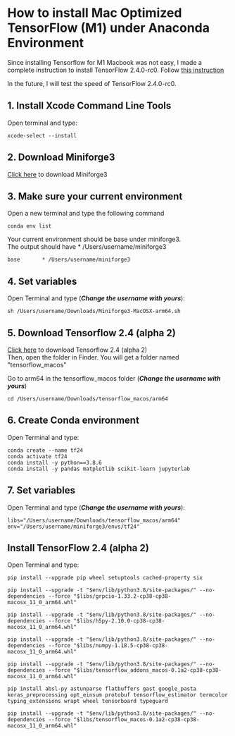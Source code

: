 # How to install Mac Optimized TensorFlow (M1) under Anaconda Environment

Since installing Tensorflow for M1 Macbook was not easy, I made a complete instruction to install TensorFlow 2.4.0-rc0.
Follow [this instruction](https://github.com/taishi-nammoto/How-to-install-Mac-Optimized-TensorFlow-M1-/blob/main/instruction.ipynb)

In the future, I will test the speed of TensorFlow 2.4.0-rc0.

## 1. Install Xcode Command Line Tools
Open terminal and type:
~~~
xcode-select --install
~~~

## 2. Download Miniforge3
[Click here](https://github.com/conda-forge/miniforge/releases/latest/download/Miniforge3-MacOSX-arm64.sh) to download Miniforge3

## 3. Make sure your current environment
Open a new terminal and type the following command
~~~
conda env list
~~~

Your current environment should be base under miniforge3. <br>
The output should have * /Users/username/miniforge3
~~~
base       * /Users/username/miniforge3
~~~

## 4. Set variables

Open Terminal and type (***Change the username with yours***):
~~~
sh /Users/username/Downloads/Miniforge3-MacOSX-arm64.sh
~~~

## 5. Download Tensorflow 2.4 (alpha 2)

[Click here](https://github.com/apple/tensorflow_macos/releases/download/v0.1alpha2/tensorflow_macos-0.1alpha2.tar.gz) to download Tensorflow 2.4 (alpha 2) <br>
Then, open the folder in Finder. You will get a folder named "tensorflow_macos"

Go to arm64 in the tensorflow_macos folder (***Change the username with yours***)
~~~
cd /Users/username/Downloads/tensorflow_macos/arm64
~~~

## 6. Create Conda environment

Open Terminal and type:
~~~
conda create --name tf24 
conda activate tf24
conda install -y python==3.8.6
conda install -y pandas matplotlib scikit-learn jupyterlab
~~~

## 7. Set variables

Open Terminal and type (***Change the username with yours***):
~~~
libs="/Users/username/Downloads/tensorflow_macos/arm64"
env="/Users/username/miniforge3/envs/tf24"
~~~

## Install TensorFlow 2.4 (alpha 2)

Open Terminal and type:
~~~
pip install --upgrade pip wheel setuptools cached-property six

pip install --upgrade -t "$env/lib/python3.8/site-packages/" --no-dependencies --force "$libs/grpcio-1.33.2-cp38-cp38-macosx_11_0_arm64.whl"

pip install --upgrade -t "$env/lib/python3.8/site-packages/" --no-dependencies --force "$libs/h5py-2.10.0-cp38-cp38-macosx_11_0_arm64.whl"

pip install --upgrade -t "$env/lib/python3.8/site-packages/" --no-dependencies --force "$libs/numpy-1.18.5-cp38-cp38-macosx_11_0_arm64.whl"

pip install --upgrade -t "$env/lib/python3.8/site-packages/" --no-dependencies --force "$libs/tensorflow_addons_macos-0.1a2-cp38-cp38-macosx_11_0_arm64.whl"

pip install absl-py astunparse flatbuffers gast google_pasta keras_preprocessing opt_einsum protobuf tensorflow_estimator termcolor typing_extensions wrapt wheel tensorboard typeguard

pip install --upgrade -t "$env/lib/python3.8/site-packages/" --no-dependencies --force "$libs/tensorflow_macos-0.1a2-cp38-cp38-macosx_11_0_arm64.whl"
~~~
